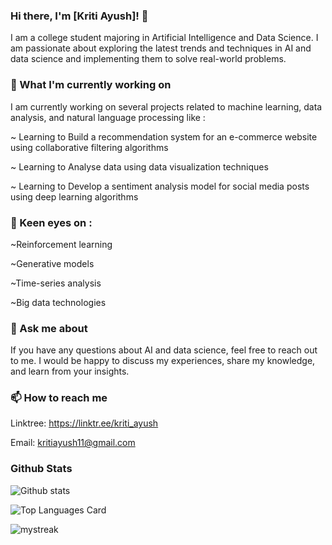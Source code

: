 ### Hi there, I'm [Kriti Ayush]! 👋
I am a college student majoring in Artificial Intelligence and Data Science. I am passionate about exploring the latest trends and techniques in AI and data science and implementing them to solve real-world problems.

### 🔭 What I'm currently working on
I am currently working on several projects related to machine learning, data analysis, and natural language processing like :

~ Learning to Build a recommendation system for an e-commerce website using collaborative filtering algorithms

~ Learning to Analyse data using data visualization techniques

~ Learning to Develop a sentiment analysis model for social media posts using deep learning algorithms

### 🌱 Keen eyes on :

~Reinforcement learning

~Generative models

~Time-series analysis

~Big data technologies

### 💬 Ask me about
If you have any questions about AI and data science, feel free to reach out to me. I would be happy to discuss my experiences, share my knowledge, and learn from your insights.

### 📫 How to reach me
Linktree: https://linktr.ee/kriti_ayush

Email: kritiayush11@gmail.com

### Github Stats
![Github stats](https://github-readme-stats.vercel.app/api?username=krixshh&theme=onedark&show_icons=true&count_private=true)

![Top Languages Card](https://github-readme-stats.vercel.app/api/top-langs/?username=krixshh&theme=onedark&layout=compact)

<img src="https://github-readme-streak-stats.herokuapp.com/?user=krixshh&theme=onedark" alt="mystreak"/>

<!--
**krixshh/krixshh** is a ✨ _special_ ✨ repository because its `README.md` (this file) appears on your GitHub profile.

Here are some ideas to get you started:

- 🔭 I’m currently working on ...
- 🌱 Keen eyes on ...
- 👯 I’m looking to collaborate on ...
- 🤔 I’m looking for help with ...
- 💬 Ask me about ...
- 📫 How to reach me: ...
- 😄 Pronouns: ...
- ⚡ Fun fact: ...
-->
